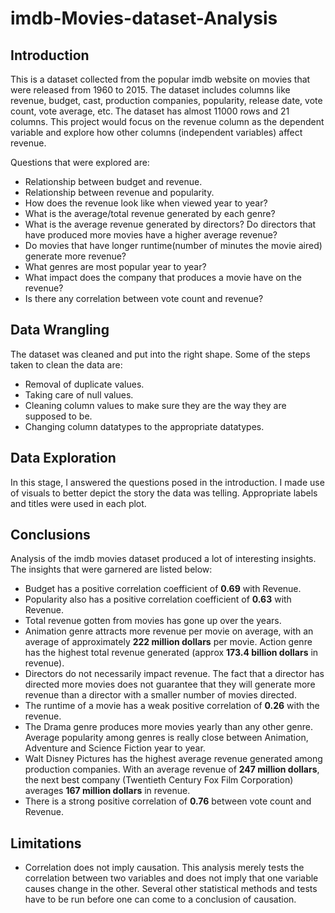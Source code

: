 # imdb-Movies-dataset-Analysis

## Introduction
This is a dataset collected from the popular imdb website on movies that were released from 1960 to 2015. The dataset includes columns like revenue, budget, cast, production companies, popularity, release date, vote count, vote average, etc. The dataset has almost 11000 rows and 21 columns. This project would focus on the revenue column as the dependent variable and explore how other columns (independent variables) affect revenue.

Questions that were explored are:
* Relationship between budget and revenue.
* Relationship between revenue and popularity.
* How does the revenue look like when viewed year to year?
* What is the average/total revenue generated by each genre?
* What is the average revenue generated by directors? Do directors that have produced more movies have a higher average revenue?
* Do movies that have longer runtime(number of minutes the movie aired) generate more revenue?
* What genres are most popular year to year?
* What impact does the company that produces a movie have on the revenue?
* Is there any correlation between vote count and revenue?

## Data Wrangling
The dataset was cleaned and put into the right shape. Some of the steps taken to clean the data are:
* Removal of duplicate values.
* Taking care of null values.
* Cleaning column values to make sure they are the way they are supposed to be.
* Changing column datatypes to the appropriate datatypes.

## Data Exploration
In this stage, I answered the questions posed in the introduction. I made use of visuals to better depict the story the data was telling. Appropriate labels and titles were used in each plot.

## Conclusions
Analysis of the imdb movies dataset produced a lot of interesting insights. The insights that were garnered are listed below:
* Budget has a positive correlation coefficient of **0.69** with Revenue.
* Popularity also has a positive correlation coefficient of **0.63** with Revenue.
* Total revenue gotten from movies has gone up over the years.
* Animation genre attracts more revenue per movie on average, with an average of approximately **222 million dollars** per movie. Action genre has the highest total revenue generated (approx **173.4 billion dollars** in revenue).
* Directors do not necessarily impact revenue. The fact that a director has directed more movies does not guarantee that they will generate more revenue than a director with a smaller number of movies directed.
* The runtime of a movie has a weak positive correlation of **0.26** with the revenue.
* The Drama genre produces more movies yearly than any other genre. Average popularity among genres is really close between Animation, Adventure and Science Fiction year to year.
* Walt Disney Pictures has the highest average revenue generated among production companies. With an average revenue of **247 million dollars**, the next best company (Twentieth Century Fox Film Corporation) averages **167 million dollars** in revenue.
* There is a strong positive correlation of **0.76** between vote count and Revenue.

## Limitations
* Correlation does not imply causation. This analysis merely tests the correlation between two variables and does not imply that one variable causes change in the other. Several other statistical methods and tests have to be run before one can come to a conclusion of causation.
